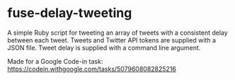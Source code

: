 # fuse-delay-tweeting

A simple Ruby script for tweeting an array of tweets with a consistent delay between each tweet. Tweets and Twitter API tokens are supplied with a JSON file. Tweet delay is supplied with a command line argument.

Made for a Google Code-in task: https://codein.withgoogle.com/tasks/5079608082825216
